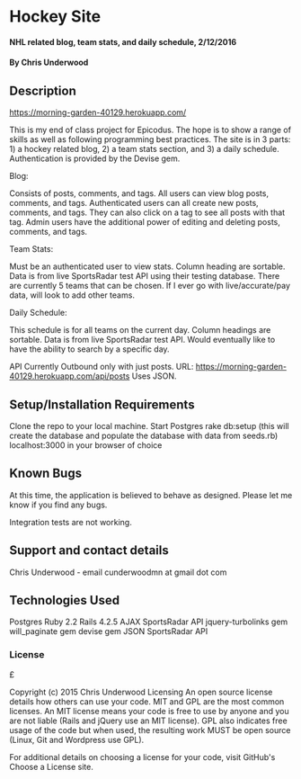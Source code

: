 # Hockey Site

#### NHL related blog, team stats, and daily schedule, 2/12/2016

#### By Chris Underwood

## Description

https://morning-garden-40129.herokuapp.com/

This is my end of class project for Epicodus. The hope is to show a range of skills as well as following programming best practices.
The site is in 3 parts: 1) a hockey related blog, 2) a team stats section, and 3) a daily schedule. Authentication is provided by the Devise gem.

Blog:

Consists of posts, comments, and tags. All users can view blog posts, comments, and tags. Authenticated users can all create new posts, comments, and tags. They can also click on a tag to see all posts with that tag. Admin users have the additional power of editing and deleting posts, comments, and tags.

Team Stats:

Must be an authenticated user to view stats. Column heading are sortable. Data is from live SportsRadar test API using their testing database. There are currently 5 teams that can be chosen. If I ever go with live/accurate/pay data, will look to add other teams.

Daily Schedule:

This schedule is for all teams on the current day. Column headings are sortable. Data is from live SportsRadar test API. Would eventually like to have the ability to search by a specific day.

API
 Currently Outbound only with just posts. URL: https://morning-garden-40129.herokuapp.com/api/posts Uses JSON.

## Setup/Installation Requirements

Clone the repo to your local machine.
Start Postgres
rake db:setup (this will create the database and populate the database with data from seeds.rb)
localhost:3000 in your browser of choice

## Known Bugs

At this time, the application is believed to behave as designed. Please let me know if you find any bugs.

Integration tests are not working.

## Support and contact details

Chris Underwood - email cunderwoodmn at gmail dot com

## Technologies Used

Postgres
Ruby 2.2
Rails 4.2.5
AJAX
SportsRadar API
jquery-turbolinks gem
will_paginate gem
devise gem
JSON
SportsRadar API

### License
£

Copyright (c) 2015 Chris Underwood
Licensing
An open source license details how others can use your code. MIT and GPL are the most common licenses. An MIT license means your code is free to use by anyone and you are not liable (Rails and jQuery use an MIT license). GPL also indicates free usage of the code but when used, the resulting work MUST be open source (Linux, Git and Wordpress use GPL).

For additional details on choosing a license for your code, visit GitHub's Choose a License site.
